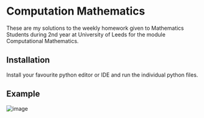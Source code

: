 # Computation Mathematics

These are my solutions to the weekly homework given to Mathematics Students during 2nd year at University of Leeds for the module Computational Mathematics.

## Installation

Install your favourite python editor or IDE and run the individual python files.

## Example

![image](https://github.com/JakePriestman/Computational-Mathematics/assets/84022353/b14ab842-f8c1-42d1-a2e1-68c8360f4c13)
